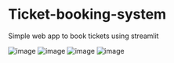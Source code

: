 # Ticket-booking-system
Simple web app to book tickets using streamlit

![image](https://user-images.githubusercontent.com/85382114/178546096-75acee9c-a117-4c93-93f4-9a1731fbba29.png)
![image](https://user-images.githubusercontent.com/85382114/178546121-7d1d5460-de0a-43a4-afa0-8dc3a1592ed8.png)
![image](https://user-images.githubusercontent.com/85382114/178546143-198422da-278a-4f0f-b11a-8440ba68875f.png)
![image](https://user-images.githubusercontent.com/85382114/178546157-ad0829cf-37f6-499b-9339-2efe95cba993.png)
